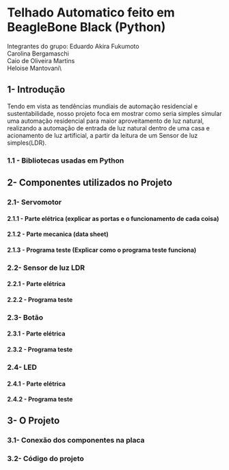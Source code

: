 #  Telhado Automatico feito em BeagleBone Black (Python)
Integrantes do grupo:
  Eduardo Akira Fukumoto\
  Carolina Bergamaschi\
  Caio de Oliveira Martins\
  Heloise Mantovani\
  
## 1- Introdução
Tendo em vista as tendências mundiais de automação residencial e sustentabilidade, nosso projeto foca em mostrar como seria simples simular uma automação residencial para maior aproveitamento de luz natural, realizando a automação de entrada de luz natural dentro de uma casa e acionamento de luz artificial, a partir da leitura de um Sensor de luz simples(LDR).
### 1.1 - Bibliotecas usadas em Python

## 2- Componentes utilizados no Projeto

### 2.1- Servomotor
#### 2.1.1 - Parte elétrica (explicar as portas e o funcionamento de cada coisa)
#### 2.1.2 - Parte mecanica (data sheet)
#### 2.1.3 - Programa teste (Explicar como o programa teste funciona)
### 2.2- Sensor de luz LDR
#### 2.2.1 - Parte elétrica
#### 2.2.2 - Programa teste
### 2.3- Botão
#### 2.3.1 - Parte elétrica
#### 2.3.2 - Programa teste
### 2.4- LED
#### 2.4.1 - Parte elétrica
#### 2.4.2 - Programa teste

## 3- O Projeto
### 3.1- Conexão dos componentes na placa
### 3.2- Código do projeto
